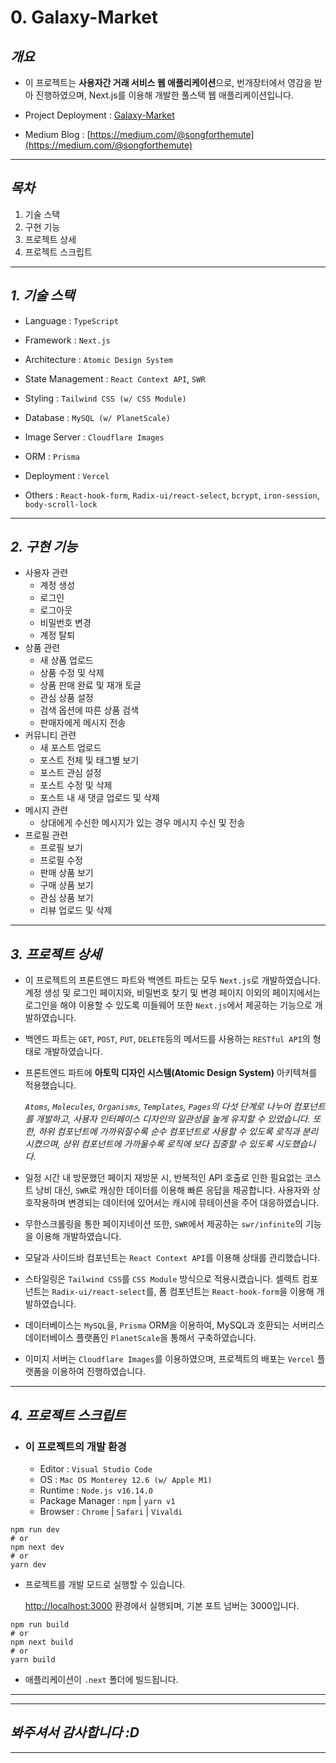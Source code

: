 # 0. Galaxy-Market

## **_개요_**

-   이 프로젝트는 **사용자간 거래 서비스 웹 애플리케이션**으로, 번개장터에서 영감을 받아 진행하였으며, Next.js를 이용해 개발한 풀스택 웹 애플리케이션입니다.

-   Project Deployment : [Galaxy-Market](https://galaxy-market-rose.vercel.app)

-   Medium Blog : [https://medium.com/@songforthemute](https://medium.com/@songforthemute)

---

## **_목차_**

1. 기술 스택
2. 구현 기능
3. 프로젝트 상세
4. 프로젝트 스크립트

---

## _1. 기술 스택_

-   Language : `TypeScript`

-   Framework : `Next.js`

-   Architecture : `Atomic Design System`

-   State Management : `React Context API`, `SWR`

-   Styling : `Tailwind CSS (w/ CSS Module)`

-   Database : `MySQL (w/ PlanetScale)`

-   Image Server : `Cloudflare Images`

-   ORM : `Prisma`

-   Deployment : `Vercel`

-   Others : `React-hook-form`, `Radix-ui/react-select`, `bcrypt`, `iron-session`, `body-scroll-lock`

---

## _2. 구현 기능_

-   사용자 관련
    -   계정 생성
    -   로그인
    -   로그아웃
    -   비밀번호 변경
    -   계정 탈퇴
-   상품 관련
    -   새 상품 업로드
    -   상품 수정 및 삭제
    -   상품 판매 완료 및 재개 토글
    -   관심 상품 설정
    -   검색 옵션에 따른 상품 검색
    -   판매자에게 메시지 전송
-   커뮤니티 관련
    -   새 포스트 업로드
    -   포스트 전체 및 태그별 보기
    -   포스트 관심 설정
    -   포스트 수정 및 삭제
    -   포스트 내 새 댓글 업로드 및 삭제
-   메시지 관련
    -   상대에게 수신한 메시지가 있는 경우 메시지 수신 및 전송
-   프로필 관련
    -   프로필 보기
    -   프로필 수정
    -   판매 상품 보기
    -   구매 상품 보기
    -   관심 상품 보기
    -   리뷰 업로드 및 삭제

---

## _3. 프로젝트 상세_

-   이 프로젝트의 프론트엔드 파트와 백엔트 파트는 모두 `Next.js`로 개발하였습니다. 계정 생성 및 로그인 페이지와, 비밀번호 찾기 및 변경 페이지 이외의 페이지에서는 로그인을 해야 이용할 수 있도록 미들웨어 또한 `Next.js`에서 제공하는 기능으로 개발하였습니다.

-   백엔드 파트는 `GET`, `POST`, `PUT`, `DELETE`등의 메서드를 사용하는 `RESTful API`의 형태로 개발하였습니다.

-   프론트엔드 파트에 **아토믹 디자인 시스템(Atomic Design System)** 아키텍쳐를 적용했습니다.

    _`Atoms`, `Molecules`, `Organisms`, `Templates`, `Pages`의 다섯 단계로 나누어 컴포넌트를 개발하고, 사용자 인터페이스 디자인의 일관성을 높게 유지할 수 있었습니다. 또한, 하위 컴포넌트에 가까워질수록 순수 컴포넌트로 사용할 수 있도록 로직과 분리시켰으며, 샹위 컴포넌트에 가까울수록 로직에 보다 집중할 수 있도록 시도했습니다._

-   일정 시간 내 방문했던 페이지 재방문 시, 반복적인 API 호출로 인한 필요없는 코스트 낭비 대신, `SWR`로 캐싱한 데이터를 이용해 빠른 응답을 제공합니다. 사용자와 상호작용하며 변경되는 데이터에 있어서는 캐시에 뮤테이션을 주어 대응하였습니다.

-   무한스크롤링을 통한 페이지네이션 또한, `SWR`에서 제공하는 `swr/infinite`의 기능을 이용해 개발하였습니다.

-   모달과 사이드바 컴포넌트는 `React Context API`를 이용해 상태를 관리했습니다.

-   스타일링은 `Tailwind CSS`를 `CSS Module` 방식으로 적용시켰습니다. 셀렉트 컴포넌트는 `Radix-ui/react-select`를, 폼 컴포넌트는 `React-hook-form`을 이용해 개발하였습니다.

-   데이터베이스는 `MySQL`을, `Prisma` ORM을 이용하여, MySQL과 호환되는 서버리스 데이터베이스 플랫폼인 `PlanetScale`을 통해서 구축하였습니다.

-   이미지 서버는 `Cloudflare Images`를 이용하였으며, 프로젝트의 배포는 `Vercel` 플랫폼을 이용하여 진행하였습니다.

---

## _4. 프로젝트 스크립트_

-   ### 이 프로젝트의 개발 환경
    -   Editor : `Visual Studio Code`
    -   OS : `Mac OS Monterey 12.6 (w/ Apple M1)`
    -   Runtime : `Node.js v16.14.0`
    -   Package Manager : `npm` | `yarn v1`
    -   Browser : `Chrome` | `Safari` | `Vivaldi`

```
npm run dev
# or
npm next dev
# or
yarn dev
```

-   프로젝트를 개발 모드로 실행할 수 있습니다.

    [http://localhost:3000]("http://localhost:3000") 환경에서 실행되며, 기본 포트 넘버는 3000입니다.

```
npm run build
# or
npm next build
# or
yarn build
```

-   애플리케이션이 `.next` 폴더에 빌드됩니다.

---

---

## _봐주셔서 감사합니다 :D_

---
